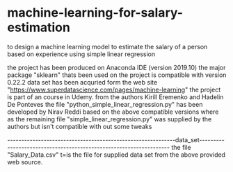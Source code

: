# machine-learning-for-salary-estimation
to design a machine learning model to estimate the salary of a person based on  experience using simple linear regression

the project has been produced on Anaconda IDE (version 2019.10)
the major package "sklearn" thats been used on the project is compatible with version 0.22.2
data set has been acquried form the web site "https://www.superdatascience.com/pages/machine-learning"
the project is part of an course in Udemy.
from the authors Kirill Eremenko and Hadelin De Ponteves
the file "python_simple_linear_regression.py" has been developed by Nirav Reddi based on the above compatible versions
where as the remaining file "simple_linear_regression.py" was supplied by the authors but isn't compatible with out some tweaks

------------------------------------------------------------data_set-------------------------------------------------------------------
the file "Salary_Data.csv" t=is the file for supplied data set from the above provided web source.
